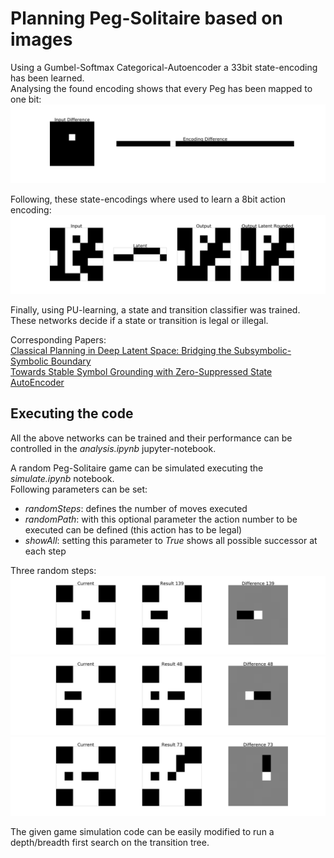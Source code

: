 # Planning Peg-Solitaire based on images
Using a Gumbel-Softmax Categorical-Autoencoder a 33bit state-encoding has been learned.\
Analysing the found encoding shows that every Peg has been mapped to one bit:
<img src="image/sae_test2_9.png">

Following, these state-encodings where used to learn a 8bit action encoding:
<img src="image/aae_test_15.png">

Finally, using PU-learning, a state and transition classifier was trained.\
These networks decide if a state or transition is legal or illegal.

Corresponding Papers:\
[Classical Planning in Deep Latent Space: Bridging the Subsymbolic-Symbolic Boundary](https://arxiv.org/abs/1705.00154)\
[Towards Stable Symbol Grounding with Zero-Suppressed State AutoEncoder](https://arxiv.org/abs/1903.11277)

## Executing the code
All the above networks can be trained and their performance can be controlled in the *analysis.ipynb* jupyter-notebook.

A random Peg-Solitaire game can be simulated executing the *simulate.ipynb* notebook.\
Following parameters can be set:
- *randomSteps*: defines the number of moves executed
- *randomPath*: with this optional parameter the action number to be executed can be defined (this action has to be legal)
- *showAll*: setting this parameter to *True* shows all possible successor at each step

Three random steps:
<img src="image/path_0_2.png">
<img src="image/path_1_2.png">
<img src="image/path_2_0.png">

The given game simulation code can be easily modified to run a depth/breadth first search on the transition tree.